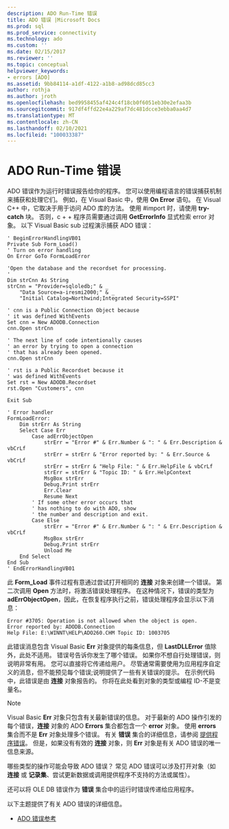 ```yaml
---
description: ADO Run-Time 错误
title: ADO 错误 |Microsoft Docs
ms.prod: sql
ms.prod_service: connectivity
ms.technology: ado
ms.custom: ''
ms.date: 02/15/2017
ms.reviewer: ''
ms.topic: conceptual
helpviewer_keywords:
- errors [ADO]
ms.assetid: 9bb84114-a1df-4122-a1b8-ad98dcd85cc3
author: rothja
ms.author: jroth
ms.openlocfilehash: bed9958455af424c4f18cb0f6051eb30e2efaa3b
ms.sourcegitcommit: 917df4ffd22e4a229af7dc481dcce3ebba0aa4d7
ms.translationtype: MT
ms.contentlocale: zh-CN
ms.lasthandoff: 02/10/2021
ms.locfileid: "100033387"
---
```

# <a name="ado-run-time-errors"></a>ADO Run-Time 错误
ADO 错误作为运行时错误报告给你的程序。 您可以使用编程语言的错误捕获机制来捕获和处理它们。 例如，在 Visual Basic 中，使用 **On Error** 语句。 在 Visual C++ 中，它取决于用于访问 ADO 库的方法。 使用 #import 时，请使用 **try-catch** 块。 否则，c + + 程序员需要通过调用 **GetErrorInfo** 显式检索 error 对象。 以下 Visual Basic sub 过程演示捕获 ADO 错误：

```
' BeginErrorHandlingVB01
Private Sub Form_Load()
' Turn on error handling
On Error GoTo FormLoadError

'Open the database and the recordset for processing.
'
Dim strCnn As String
strCnn = "Provider=sqloledb;" & _
    "Data Source=a-iresmi2000;" & _
    "Initial Catalog=Northwind;Integrated Security=SSPI"

' cnn is a Public Connection Object because
' it was defined WithEvents
Set cnn = New ADODB.Connection
cnn.Open strCnn

' The next line of code intentionally causes
' an error by trying to open a connection
' that has already been opened.
cnn.Open strCnn

' rst is a Public Recordset because it
' was defined WithEvents
Set rst = New ADODB.Recordset
rst.Open "Customers", cnn

Exit Sub

' Error handler
FormLoadError:
    Dim strErr As String
    Select Case Err
        Case adErrObjectOpen
            strErr = "Error #" & Err.Number & ": " & Err.Description & vbCrLf
            strErr = strErr & "Error reported by: " & Err.Source & vbCrLf
            strErr = strErr & "Help File: " & Err.HelpFile & vbCrLf
            strErr = strErr & "Topic ID: " & Err.HelpContext
            MsgBox strErr
            Debug.Print strErr
            Err.Clear
            Resume Next
        ' If some other error occurs that
        ' has nothing to do with ADO, show
        ' the number and description and exit.
        Case Else
            strErr = "Error #" & Err.Number & ": " & Err.Description & vbCrLf
            MsgBox strErr
            Debug.Print strErr
            Unload Me
    End Select
End Sub
' EndErrorHandlingVB01
```

 此 **Form_Load** 事件过程有意通过尝试打开相同的 **连接** 对象来创建一个错误。 第二次调用 **Open** 方法时，将激活错误处理程序。 在这种情况下，错误的类型为 **adErrObjectOpen**，因此，在恢复程序执行之前，错误处理程序会显示以下消息：

```
Error #3705: Operation is not allowed when the object is open.
Error reported by: ADODB.Connection
Help File: E:\WINNT\HELP\ADO260.CHM Topic ID: 1003705
```

 此错误消息包含 Visual Basic **Err** 对象提供的每条信息，但 **LastDLLError** 值除外，此处不适用。 错误号告诉你发生了哪个错误。 如果你不想自行处理错误，则说明非常有用。 您可以直接将它传递给用户。 尽管通常需要使用为应用程序自定义的消息，但不能预见每个错误;说明提供了一些有关错误的提示。 在示例代码中，此错误是由 **连接** 对象报告的。 你将在此处看到对象的类型或编程 ID-不是变量名。

> [!NOTE]
>  Visual Basic **Err** 对象只包含有关最新错误的信息。 对于最新的 ADO 操作引发的每个错误，**连接** 对象的 ADO **Errors** 集合都包含一个 **error** 对象。 使用 **errors** 集合而不是 **Err** 对象处理多个错误。 有关 **错误** 集合的详细信息，请参阅 [提供程序错误](./provider-errors.md)。 但是，如果没有有效的 **连接** 对象，则 **Err** 对象是有关 ADO 错误的唯一信息来源。

 哪些类型的操作可能会导致 ADO 错误？ 常见 ADO 错误可以涉及打开对象（如 **连接** 或 **记录集**、尝试更新数据或调用提供程序不支持的方法或属性）。

 还可以将 OLE DB 错误作为 **错误** 集合中的运行时错误传递给应用程序。

 以下主题提供了有关 ADO 错误的详细信息。

-   [ADO 错误参考](./ado-error-reference.md)